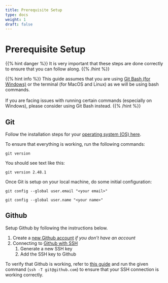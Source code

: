 ```yaml
---
title: Prerequisite Setup
type: docs
weight: 1
draft: false
---
```


# Prerequisite Setup

{{% hint danger %}}
It is very important that these steps are done correctly to ensure that you can follow along.
{{% /hint %}}

{{% hint info %}}
This guide assumes that you are using [Git Bash (for Windows)](https://git-scm.com/downloads) or the terminal (for MacOS and Linux) as we will be using bash commands.\
\
If you are facing issues with running certain commands (especially on Windows), please consider using Git Bash instead.
{{% /hint %}}

## Git

Follow the installation steps for your [operating system (OS) here](https://git-scm.com/book/en/v2/Getting-Started-Installing-Git).

To ensure that everything is working, run the following commands:

```
git version
```

You should see text like this:

```
git version 2.48.1
```

Once Git is setup on your local machine, do some initial configuration:

```
git config --global user.email "<your email>"
```

```
git config --global user.name "<your name>"
```

## Github

Setup Github by following the instructions below.

1. Create a [new Github account](https://docs.github.com/en/get-started/start-your-journey/creating-an-account-on-github) _if you don’t have an account_
2. Connecting to [Github with SSH](https://docs.github.com/en/authentication/connecting-to-github-with-ssh)
   1. Generate a new SSH key
   2. Add the SSH key to Github

To verify that Github is working, refer to [this guide](https://docs.github.com/en/authentication/connecting-to-github-with-ssh/testing-your-ssh-connection?platform=mac) and run the given command (`ssh -T git@github.com`) to ensure that your SSH connection is working correctly.
